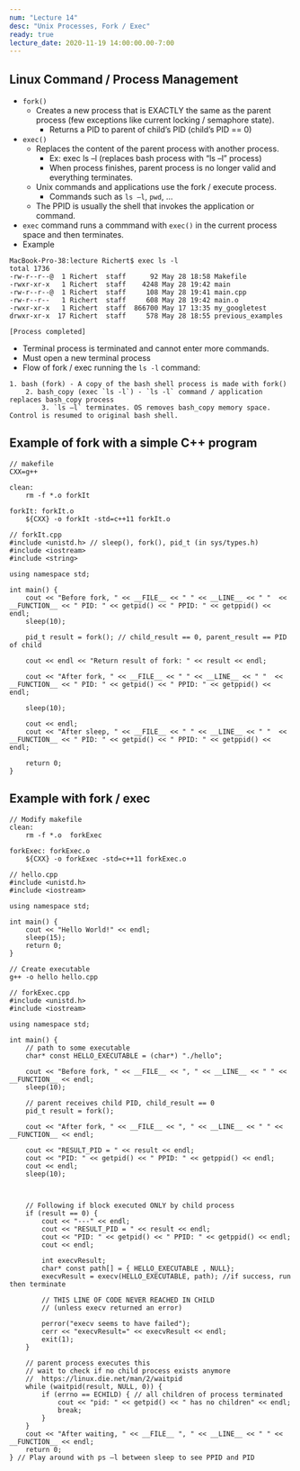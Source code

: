 ```yaml
---
num: "Lecture 14"
desc: "Unix Processes, Fork / Exec"
ready: true
lecture_date: 2020-11-19 14:00:00.00-7:00
---
```


## Linux Command / Process Management
* `fork()`
    * Creates a new process that is EXACTLY the same as the parent process (few exceptions like current locking / semaphore state).
        * Returns a PID to parent of child’s PID (child’s PID == 0)
* `exec()`
    * Replaces the content of the parent process with another process.
        * Ex: exec ls –l (replaces bash process with “ls –l” process)
        * When process finishes, parent process is no longer valid and everything terminates.
    * Unix commands and applications use the fork / execute process.
        * Commands such as `ls –l`, `pwd`, …
    * The PPID is usually the shell that invokes the application or command.
* `exec` command runs a commmand with `exec()` in the current process space and then terminates.
* Example

```
MacBook-Pro-38:lecture Richert$ exec ls -l
total 1736
-rw-r--r--@  1 Richert  staff      92 May 28 18:58 Makefile
-rwxr-xr-x   1 Richert  staff    4248 May 28 19:42 main
-rw-r--r--@  1 Richert  staff     108 May 28 19:41 main.cpp
-rw-r--r--   1 Richert  staff     608 May 28 19:42 main.o
-rwxr-xr-x   1 Richert  staff  866700 May 17 13:35 my_googletest
drwxr-xr-x  17 Richert  staff     578 May 28 18:55 previous_examples

[Process completed]
```

* Terminal process is terminated and cannot enter more commands.
* Must open a new terminal process
* Flow of fork / exec running the `ls -l` command:

```
1. bash (fork) - A copy of the bash shell process is made with fork()
    2. bash_copy (exec `ls -l`) - `ls -l` command / application replaces bash_copy process
        3. `ls –l` terminates. OS removes bash_copy memory space. Control is resumed to original bash shell.
```

## Example of fork with a simple C++ program

```
// makefile
CXX=g++

clean:
	rm -f *.o forkIt

forkIt: forkIt.o
	${CXX} -o forkIt -std=c++11 forkIt.o

```
```
// forkIt.cpp
#include <unistd.h> // sleep(), fork(), pid_t (in sys/types.h)
#include <iostream>
#include <string>

using namespace std;

int main() {
    cout << "Before fork, " << __FILE__ << " " << __LINE__ << " "  << __FUNCTION__ << " PID: " << getpid() << " PPID: " << getppid() << endl;
    sleep(10);

    pid_t result = fork(); // child_result == 0, parent_result == PID of child

    cout << endl << "Return result of fork: " << result << endl;

    cout << "After fork, " << __FILE__ << " " << __LINE__ << " "  << __FUNCTION__ << " PID: " << getpid() << " PPID: " << getppid() << endl;

    sleep(10);

    cout << endl;
    cout << "After sleep, " << __FILE__ << " " << __LINE__ << " "  << __FUNCTION__ << " PID: " << getpid() << " PPID: " << getppid() << endl;

    return 0;
}
```

## Example with fork / exec

```
// Modify makefile
clean:
	rm -f *.o  forkExec

forkExec: forkExec.o
	${CXX} -o forkExec -std=c++11 forkExec.o
```

```
// hello.cpp
#include <unistd.h>
#include <iostream>

using namespace std;

int main() {
    cout << "Hello World!" << endl;
    sleep(15);
    return 0;
}
```

```
// Create executable
g++ -o hello hello.cpp
```

```
// forkExec.cpp
#include <unistd.h>
#include <iostream>

using namespace std;

int main() {
    // path to some executable
    char* const HELLO_EXECUTABLE = (char*) "./hello";
    
    cout << "Before fork, " << __FILE__ << ", " << __LINE__ << " " << __FUNCTION__ << endl;
    sleep(10);

    // parent receives child PID, child_result == 0
    pid_t result = fork();

    cout << "After fork, " << __FILE__ << ", " << __LINE__ << " " << __FUNCTION__ << endl;

    cout << "RESULT_PID = " << result << endl;
    cout << "PID: " << getpid() << " PPID: " << getppid() << endl;
    cout << endl;
    sleep(10);

	

    // Following if block executed ONLY by child process
    if (result == 0) {
        cout << "---" << endl;
        cout << "RESULT_PID = " << result << endl;
        cout << "PID: " << getpid() << " PPID: " << getppid() << endl;
		cout << endl;

        int execvResult;
        char* const path[] = { HELLO_EXECUTABLE , NULL};
        execvResult = execv(HELLO_EXECUTABLE, path); //if success, run then terminate

        // THIS LINE OF CODE NEVER REACHED IN CHILD
        // (unless execv returned an error)

        perror("execv seems to have failed");
        cerr << "execvResult=" << execvResult << endl;
        exit(1);
    }

    // parent process executes this
    // wait to check if no child process exists anymore
    // 	https://linux.die.net/man/2/waitpid
    while (waitpid(result, NULL, 0)) {
        if (errno == ECHILD) { // all children of process terminated
            cout << "pid: " << getpid() << " has no children" << endl;
            break;
        }
    }
    cout << "After waiting, " << __FILE__ ", " << __LINE__ << " " << __FUNCTION__ << endl;
    return 0;
} // Play around with ps –l between sleep to see PPID and PID
```
